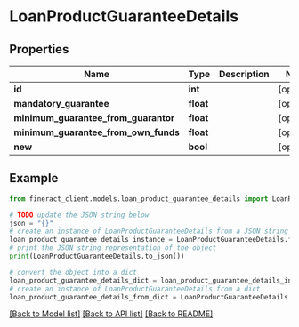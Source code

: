 # LoanProductGuaranteeDetails


## Properties

Name | Type | Description | Notes
------------ | ------------- | ------------- | -------------
**id** | **int** |  | [optional] 
**mandatory_guarantee** | **float** |  | [optional] 
**minimum_guarantee_from_guarantor** | **float** |  | [optional] 
**minimum_guarantee_from_own_funds** | **float** |  | [optional] 
**new** | **bool** |  | [optional] 

## Example

```python
from fineract_client.models.loan_product_guarantee_details import LoanProductGuaranteeDetails

# TODO update the JSON string below
json = "{}"
# create an instance of LoanProductGuaranteeDetails from a JSON string
loan_product_guarantee_details_instance = LoanProductGuaranteeDetails.from_json(json)
# print the JSON string representation of the object
print(LoanProductGuaranteeDetails.to_json())

# convert the object into a dict
loan_product_guarantee_details_dict = loan_product_guarantee_details_instance.to_dict()
# create an instance of LoanProductGuaranteeDetails from a dict
loan_product_guarantee_details_from_dict = LoanProductGuaranteeDetails.from_dict(loan_product_guarantee_details_dict)
```
[[Back to Model list]](../README.md#documentation-for-models) [[Back to API list]](../README.md#documentation-for-api-endpoints) [[Back to README]](../README.md)


